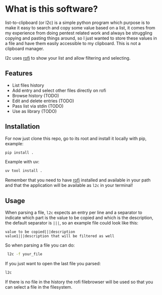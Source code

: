 # What is this software?

list-to-clipboard (or l2c) is a simple python program which purpose is to make it easy to search and copy some value based on a list, it comes from my experience from doing pentest related work and always be struggling copying and pasting things around, so I just wanted to store these values in a file and have them easily accessible to my clipboard. This is not a clipboard manager.

l2c uses [rofi](https://github.com/davatorium/rofi) to show your list and allow filtering and selecting.

## Features

- List files history
- Add entry and select other files directly on rofi
- Browse history (TODO)
- Edit and delete entries (TODO)
- Pass list via stdin (TODO)
- Use as library (TODO)

## Installation

For now just clone this repo, go to its root and install it locally with pip, example: 

```bash
pip install .
``` 

Example with uv:

```bash
uv tool install .
```

Remember that you need to have [rofi](https://github.com/davatorium/rofi) installed and available in your path and that the application will be available as `l2c` in your terminal! 

## Usage

When parsing a file, `l2c` expects an entry per line and a separator to indicate which part is the value to be copied and which is the description, the default separator is `|||`, so an example file could look like this:

```
value to be copied|||description
value1|||description that will be filtered as well
```

So when parsing a file you can do:
```bash
 l2c -f your_file
```

If you just want to open the last file you parsed:
```bash
l2c
```

If there is no file in the history the rofi filebrowser will be used so that you can select a file in the filesystem.

